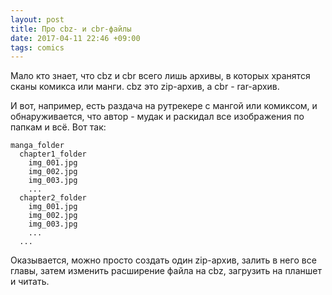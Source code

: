 ```yaml
---
layout: post
title: Про cbz- и cbr-файлы
date: 2017-04-11 22:46 +09:00
tags: comics
---
```


Мало кто знает, что cbz и cbr всего лишь архивы, в которых хранятся сканы комикса или манги. cbz это zip-архив, а cbr - rar-архив.

И вот, например, есть раздача на рутрекере с мангой или комиксом, и обнаруживается, что автор - мудак и раскидал все изображения по папкам и всё. Вот так:

```
manga_folder
  chapter1_folder
    img_001.jpg
    img_002.jpg
    img_003.jpg
    ...
  chapter2_folder
    img_001.jpg
    img_002.jpg
    img_003.jpg
    ...
  ...
```

Оказывается, можно просто создать один zip-архив, залить в него все главы, затем изменить расширение файла на cbz, загрузить на планшет и читать.
